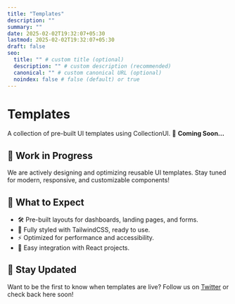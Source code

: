 ```yaml
---
title: "Templates"
description: ""
summary: ""
date: 2025-02-02T19:32:07+05:30
lastmod: 2025-02-02T19:32:07+05:30
draft: false
seo:
  title: "" # custom title (optional)
  description: "" # custom description (recommended)
  canonical: "" # custom canonical URL (optional)
  noindex: false # false (default) or true
---
```



<div class="max-w-4xl mx-auto px-6 py-16 text-gray-900">

  <!-- Header -->
  <div class="text-center">
    <h1 class="text-5xl font-extrabold">Templates</h1>
    <p class="text-lg text-gray-600 mt-3">
      A collection of pre-built UI templates using CollectionUI.  
      🚀 <strong>Coming Soon...</strong>
    </p>
  </div>

  <!-- Progress Section -->
  <div class="bg-gray-50 border-l-4 border-blue-600 shadow-md p-6 mt-10 rounded-lg">
    <h2 class="text-2xl font-semibold text-blue-700">🚧 Work in Progress</h2>
    <p class="text-gray-700 mt-2">
      We are actively designing and optimizing reusable UI templates.
      Stay tuned for modern, responsive, and customizable components!
    </p>
  </div>

  <!-- Expected Features -->
  <section class="mt-12">
    <h2 class="text-3xl font-semibold">📌 What to Expect</h2>
    <ul class="list-disc list-inside mt-4 text-gray-700 space-y-2">
      <li>🛠️ Pre-built layouts for dashboards, landing pages, and forms.</li>
      <li>🎨 Fully styled with TailwindCSS, ready to use.</li>
      <li>⚡ Optimized for performance and accessibility.</li>
      <li>📝 Easy integration with React projects.</li>
    </ul>
  </section>

  <!-- Stay Updated -->
  <section class="mt-12">
    <h2 class="text-3xl font-semibold">📢 Stay Updated</h2>
    <p class="text-gray-700 mt-4">
      Want to be the first to know when templates are live? Follow us on  
      <a href="https://twitter.com/your-handle" class="text-blue-600 hover:underline">Twitter</a> or check back here soon!
    </p>
  </section>

</div>

